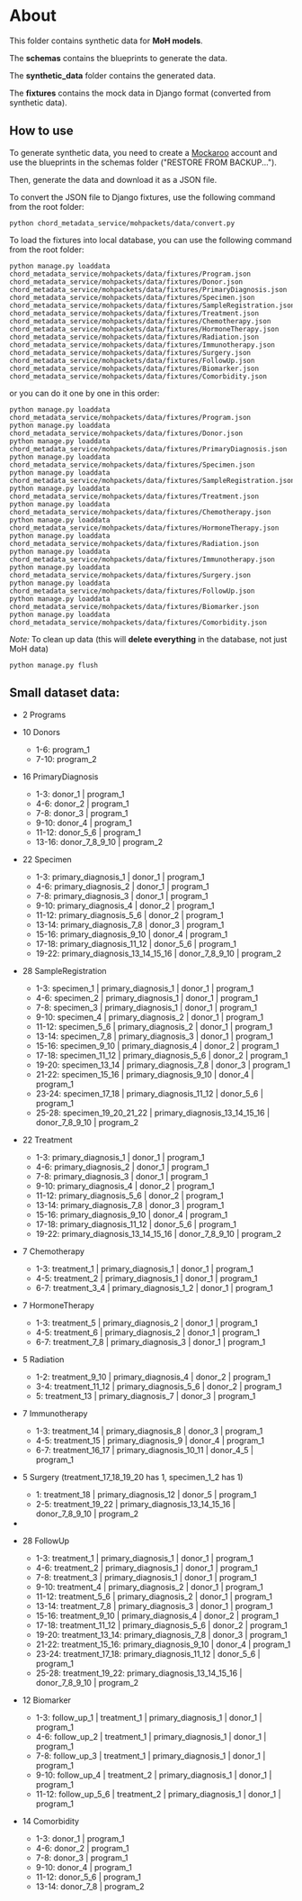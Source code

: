 # About

This folder contains synthetic data for **MoH models**.

The **schemas** contains the blueprints to generate the data.

The **synthetic_data** folder contains the generated data.

The **fixtures** contains the mock data in Django format (converted from synthetic data).
## How to use

To generate synthetic data, you need to create a [Mockaroo](https://www.mockaroo.com/) account and use the blueprints in the schemas folder ("RESTORE FROM BACKUP...").

Then, generate the data and download it as a JSON file.

To convert the JSON file to Django fixtures, use the following command from the root folder:

```
python chord_metadata_service/mohpackets/data/convert.py
```

To load the fixtures into local database, you can use the following command from the root folder:
```
python manage.py loaddata chord_metadata_service/mohpackets/data/fixtures/Program.json chord_metadata_service/mohpackets/data/fixtures/Donor.json chord_metadata_service/mohpackets/data/fixtures/PrimaryDiagnosis.json chord_metadata_service/mohpackets/data/fixtures/Specimen.json chord_metadata_service/mohpackets/data/fixtures/SampleRegistration.json chord_metadata_service/mohpackets/data/fixtures/Treatment.json chord_metadata_service/mohpackets/data/fixtures/Chemotherapy.json chord_metadata_service/mohpackets/data/fixtures/HormoneTherapy.json chord_metadata_service/mohpackets/data/fixtures/Radiation.json chord_metadata_service/mohpackets/data/fixtures/Immunotherapy.json chord_metadata_service/mohpackets/data/fixtures/Surgery.json chord_metadata_service/mohpackets/data/fixtures/FollowUp.json chord_metadata_service/mohpackets/data/fixtures/Biomarker.json chord_metadata_service/mohpackets/data/fixtures/Comorbidity.json
```

or you can do it one by one in this order:
```
python manage.py loaddata chord_metadata_service/mohpackets/data/fixtures/Program.json 
python manage.py loaddata chord_metadata_service/mohpackets/data/fixtures/Donor.json 
python manage.py loaddata chord_metadata_service/mohpackets/data/fixtures/PrimaryDiagnosis.json
python manage.py loaddata chord_metadata_service/mohpackets/data/fixtures/Specimen.json
python manage.py loaddata chord_metadata_service/mohpackets/data/fixtures/SampleRegistration.json
python manage.py loaddata chord_metadata_service/mohpackets/data/fixtures/Treatment.json
python manage.py loaddata chord_metadata_service/mohpackets/data/fixtures/Chemotherapy.json
python manage.py loaddata chord_metadata_service/mohpackets/data/fixtures/HormoneTherapy.json
python manage.py loaddata chord_metadata_service/mohpackets/data/fixtures/Radiation.json
python manage.py loaddata chord_metadata_service/mohpackets/data/fixtures/Immunotherapy.json
python manage.py loaddata chord_metadata_service/mohpackets/data/fixtures/Surgery.json
python manage.py loaddata chord_metadata_service/mohpackets/data/fixtures/FollowUp.json
python manage.py loaddata chord_metadata_service/mohpackets/data/fixtures/Biomarker.json 
python manage.py loaddata chord_metadata_service/mohpackets/data/fixtures/Comorbidity.json
```

*Note:* To clean up data (this will **delete everything** in the database, not just MoH data)

```
python manage.py flush
```

## Small dataset data:
 - 2 Programs
 - 10 Donors
   - 1-6: program_1
   - 7-10: program_2

 - 16 PrimaryDiagnosis
   - 1-3: donor_1 | program_1
   - 4-6: donor_2 | program_1
   - 7-8: donor_3 | program_1
   - 9-10: donor_4 | program_1
   - 11-12: donor_5_6 | program_1
   - 13-16: donor_7_8_9_10 | program_2

 - 22 Specimen
   - 1-3: primary_diagnosis_1 | donor_1 | program_1
   - 4-6: primary_diagnosis_2 | donor_1 | program_1
   - 7-8: primary_diagnosis_3 | donor_1 | program_1
   - 9-10: primary_diagnosis_4 | donor_2 | program_1
   - 11-12: primary_diagnosis_5_6 | donor_2 | program_1
   - 13-14: primary_diagnosis_7_8 | donor_3 | program_1
   - 15-16: primary_diagnosis_9_10 | donor_4 | program_1
   - 17-18: primary_diagnosis_11_12 | donor_5_6 | program_1
   - 19-22: primary_diagnosis_13_14_15_16 | donor_7_8_9_10 | program_2
        
 - 28 SampleRegistration
   - 1-3: specimen_1 | primary_diagnosis_1 | donor_1 | program_1
   - 4-6: specimen_2 | primary_diagnosis_1 | donor_1 | program_1
   - 7-8: specimen_3 | primary_diagnosis_1 | donor_1 | program_1
   - 9-10: specimen_4 | primary_diagnosis_2 | donor_1 | program_1
   - 11-12: specimen_5_6 | primary_diagnosis_2 | donor_1 | program_1
   - 13-14: specimen_7_8 | primary_diagnosis_3 | donor_1 | program_1
   - 15-16: specimen_9_10 | primary_diagnosis_4 | donor_2 | program_1
   - 17-18: specimen_11_12 | primary_diagnosis_5_6 | donor_2 | program_1
   - 19-20: specimen_13_14 | primary_diagnosis_7_8 | donor_3 | program_1
   - 21-22: specimen_15_16 | primary_diagnosis_9_10 | donor_4 | program_1
   - 23-24: specimen_17_18 | primary_diagnosis_11_12 | donor_5_6 | program_1
   - 25-28: specimen_19_20_21_22 | primary_diagnosis_13_14_15_16 | donor_7_8_9_10 | program_2

 - 22 Treatment
    - 1-3: primary_diagnosis_1 | donor_1 | program_1
    - 4-6: primary_diagnosis_2 | donor_1 | program_1
    - 7-8: primary_diagnosis_3 | donor_1 | program_1
    - 9-10: primary_diagnosis_4 | donor_2 | program_1
    - 11-12: primary_diagnosis_5_6 | donor_2 | program_1
    - 13-14: primary_diagnosis_7_8 | donor_3 | program_1
    - 15-16: primary_diagnosis_9_10 | donor_4 | program_1
    - 17-18: primary_diagnosis_11_12 | donor_5_6 | program_1
    - 19-22: primary_diagnosis_13_14_15_16 | donor_7_8_9_10 | program_2

 - 7 Chemotherapy
    - 1-3: treatment_1 | primary_diagnosis_1 | donor_1 | program_1
    - 4-5: treatment_2 | primary_diagnosis_1 | donor_1 | program_1
    - 6-7: treatment_3_4 | primary_diagnosis_1_2 | donor_1 | program_1

 - 7 HormoneTherapy
   - 1-3: treatment_5 | primary_diagnosis_2 | donor_1 | program_1
   - 4-5: treatment_6 | primary_diagnosis_2 | donor_1 | program_1
   - 6-7: treatment_7_8 | primary_diagnosis_3 | donor_1 | program_1

 - 5 Radiation
   - 1-2: treatment_9_10 | primary_diagnosis_4 | donor_2 | program_1
   - 3-4: treatment_11_12 | primary_diagnosis_5_6 | donor_2 | program_1
   - 5: treatment_13 | primary_diagnosis_7 | donor_3 | program_1

 - 7 Immunotherapy
    - 1-3: treatment_14 | primary_diagnosis_8 | donor_3 | program_1
    - 4-5: treatment_15 | primary_diagnosis_9 | donor_4 | program_1
    - 6-7: treatment_16_17 | primary_diagnosis_10_11 | donor_4_5 | program_1

 - 5 Surgery (treatment_17_18_19_20 has 1, specimen_1_2 has 1)
   - 1: treatment_18 | primary_diagnosis_12 | donor_5 | program_1
   - 2-5: treatment_19_22 | primary_diagnosis_13_14_15_16 | donor_7_8_9_10 | program_2
- 
        
 - 28 FollowUp
    - 1-3: treatment_1 | primary_diagnosis_1 | donor_1 | program_1
    - 4-6: treatment_2 | primary_diagnosis_1 | donor_1 | program_1
    - 7-8: treatment_3 | primary_diagnosis_1 | donor_1 | program_1
    - 9-10: treatment_4 | primary_diagnosis_2 | donor_1 | program_1
    - 11-12: treatment_5_6 | primary_diagnosis_2 | donor_1 | program_1
    - 13-14: treatment_7_8 | primary_diagnosis_3 | donor_1 | program_1
    - 15-16: treatment_9_10 | primary_diagnosis_4 | donor_2 | program_1
    - 17-18: treatment_11_12 | primary_diagnosis_5_6 | donor_2 | program_1
    - 19-20: treatment_13_14: primary_diagnosis_7_8 | donor_3 | program_1
    - 21-22: treatment_15_16: primary_diagnosis_9_10 | donor_4 | program_1
    - 23-24: treatment_17_18: primary_diagnosis_11_12 | donor_5_6 | program_1
    - 25-28: treatment_19_22: primary_diagnosis_13_14_15_16 | donor_7_8_9_10 | program_2

 - 12 Biomarker
   - 1-3: follow_up_1 | treatment_1 | primary_diagnosis_1 | donor_1 | program_1
   - 4-6: follow_up_2 | treatment_1 | primary_diagnosis_1 | donor_1 | program_1
   - 7-8: follow_up_3 | treatment_1 | primary_diagnosis_1 | donor_1 | program_1
   - 9-10: follow_up_4 | treatment_2 | primary_diagnosis_1 | donor_1 | program_1
   - 11-12: follow_up_5_6 | treatment_2 | primary_diagnosis_1 | donor_1 | program_1

 - 14 Comorbidity
    - 1-3: donor_1 | program_1
    - 4-6: donor_2 | program_1
    - 7-8: donor_3 | program_1
    - 9-10: donor_4 | program_1
    - 11-12: donor_5_6 | program_1
    - 13-14: donor_7_8 | program_2